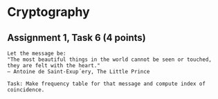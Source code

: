 # Cryptography

## Assignment 1, Task 6 (4 points)
~~~~
Let the message be:
"The most beautiful things in the world cannot be seen or touched, they are felt with the heart."
— Antoine de Saint-Exup´ery, The Little Prince

Task: Make frequency table for that message and compute index of coincidence.
~~~~
